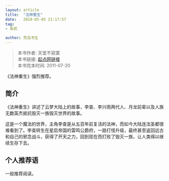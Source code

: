 ```yaml
---
layout: article
title:  "法神重生"
date:   2018-05-05 21:17:57
tag:
- 高武

author: 荒岛书生
---
```


> 本书作者:  天堂不寂寞  
> 本书链接:  [起点网链接](https://book.qidian.com/info/1209977)  
> 本书完本时间: 2011-07-20

《法神重生》强烈推荐。
<!---more--->


 
## 简介
《法神重生》讲述了云梦大陆上的故事，李查、李兴雨两代人、月龙前辈以及人族无数英杰抵抗毁灭一族毁灭世界的故事。

这是一个魔法的世界，主角李查是从五百年前复活的法神，而如今大陆连法圣都很难看到了。李查转生在星启帝国的雷鸣公爵府，一路打怪升级，最终甚至返回远古和自己的邪念战斗，获得了开天之力，回到现在而打败了毁灭一族，让人类得以继续生存下去。

 

## 个人推荐语
一般推荐阅读。